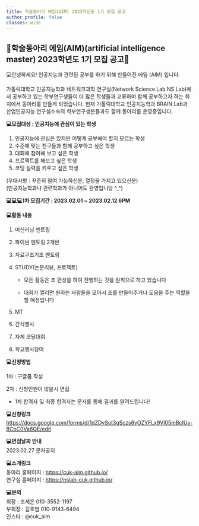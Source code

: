 ```yaml
---
title: 학술동아리 에임(AIM) 2023학년도 1기 모집 공고
author_profile: false
classes: wide
---
```


## 🎯학술동아리 에임(AIM)(artificial intelligence master) 2023학년도 1기 모집 공고🎯


💻안녕하세요! 인공지능과 관련된 공부를 하기 위해 만들어진 에임 (AIM) 입니다.
  
가톨릭대학교 인공지능학과 네트워크과학 연구실(Network Science Lab NS Lab)에서 공부하고 있는 학부연구생들이 더 많은
학생들과 교류하며 함께 공부하고자 하는 취지에서 동아리를 만들게 되었습니다.
현재 가톨릭대학교 인공지능학과 BRAIN Lab과 산업인공지능 연구실소속의 학부연구생분들과도 함께 동아리를 운영중입니다.
  
__💻모집대상 : 인공지능에 관심이 있는 학생__
  
1. 인공지능에 관심은 있지만 어떻게 공부해야 할지 모르는 학생
2. 수준에 맞는 친구들과 함께 공부하고 싶은 학생
3. 대회에 참여해 보고 싶은 학생
4. 프로젝트를 해보고 싶은 학생
5. 코딩 실력을 키우고 싶은 학생
  
(우대사항 : 꾸준히 참여 가능하신분, 열정을 가지고 있으신분)  
(인공지능학과나 관련학과가 아니어도 환영입니당 ^_^) 
  
__💻💻💻1차 모집기간 : 2023.02.01 ~ 2023.02.12 6PM__  

__💻활동 내용__  
  
1. 머신러닝 멘토링

2. 파이썬 멘토링 2개반

3. 자료구조기초 멘토링

4. STUDY(논문리뷰, 프로젝트)

    * 모든 활동은 조 편성을 하여 진행하는 것을 원칙으로 하고 있습니다

    * 대회가 열리면 원하는 사람들을 모아서 조를 만들어주거나 도움을 주는 역할을 할 예정입니다

5. MT

6. 간식행사

7. 자체 코딩대회

8. 학교행사참여

__💻신청방법__  
  
1차 : 구글폼 작성  
  
2차 : 신청인원이 많을시 면접  
  
* 1차 합격자 및 최종 합격자는 문자를 통해 결과를 알려드립니다!  

__💻신청링크__  
https://docs.google.com/forms/d/1dZDySut3qSczs6yOZYFLx9Vl05mBcIUv-8CbC0Va6QE/edit  
  
__💻면접날짜 안내__  
2023.02.27 문자공지  
  
  
__💻소개링크__  
동아리 홈페이지 : https://cuk-aim.github.io/  
연구실 홈페이지 : https://nslab-cuk.github.io/  
  
__💻문의__  
회장 : 조세은 010-3552-1197  
부회장 : 김호범 010-9143-6494  
인스타 : @cuk_aim  
